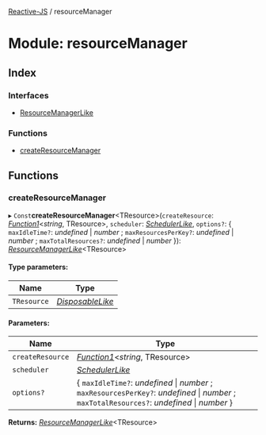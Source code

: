 [Reactive-JS](../README.md) / resourceManager

# Module: resourceManager

## Index

### Interfaces

* [ResourceManagerLike](../interfaces/resourcemanager.resourcemanagerlike.md)

### Functions

* [createResourceManager](resourcemanager.md#createresourcemanager)

## Functions

### createResourceManager

▸ `Const`**createResourceManager**<TResource\>(`createResource`: [*Function1*](functions.md#function1)<*string*, TResource\>, `scheduler`: [*SchedulerLike*](../interfaces/scheduler.schedulerlike.md), `options?`: { `maxIdleTime?`: *undefined* \| *number* ; `maxResourcesPerKey?`: *undefined* \| *number* ; `maxTotalResources?`: *undefined* \| *number*  }): [*ResourceManagerLike*](../interfaces/resourcemanager.resourcemanagerlike.md)<TResource\>

#### Type parameters:

Name | Type |
------ | ------ |
`TResource` | [*DisposableLike*](../interfaces/disposable.disposablelike.md) |

#### Parameters:

Name | Type |
------ | ------ |
`createResource` | [*Function1*](functions.md#function1)<*string*, TResource\> |
`scheduler` | [*SchedulerLike*](../interfaces/scheduler.schedulerlike.md) |
`options?` | { `maxIdleTime?`: *undefined* \| *number* ; `maxResourcesPerKey?`: *undefined* \| *number* ; `maxTotalResources?`: *undefined* \| *number*  } |

**Returns:** [*ResourceManagerLike*](../interfaces/resourcemanager.resourcemanagerlike.md)<TResource\>
